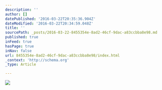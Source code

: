 ```yaml
---
description: ''
author: []
datePublished: '2016-03-22T20:35:36.904Z'
dateModified: '2016-03-22T20:34:59.048Z'
title: ''
sourcePath: _posts/2016-03-22-8455354e-8ad2-46cf-9dac-a83ccbba8e98.md
published: true
inFeed: true
hasPage: true
inNav: false
url: 8455354e-8ad2-46cf-9dac-a83ccbba8e98/index.html
_context: 'http://schema.org'
_type: Article

---
```

![](https://the-grid-user-content.s3-us-west-2.amazonaws.com/009db53d-27ba-4c8d-9273-e5017f0a1d00.png)